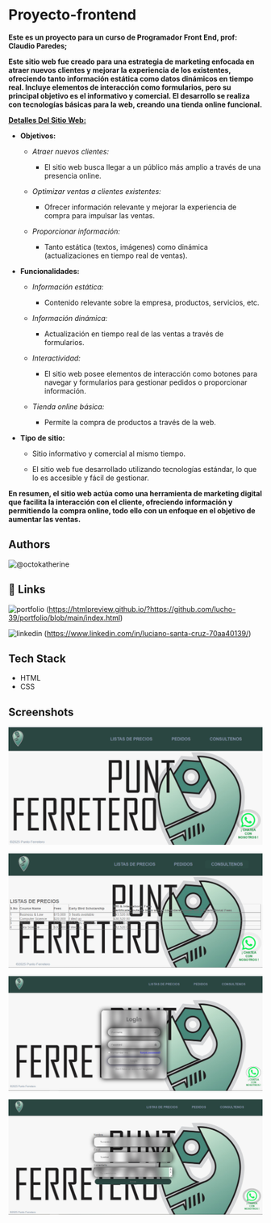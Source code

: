 # Proyecto-frontend

**Este es un proyecto para un curso de Programador Front End, prof: Claudio Paredes;**

**Este sitio web fue creado para una estrategia de marketing enfocada en atraer nuevos clientes y mejorar la experiencia de los existentes, ofreciendo tanto información estática como datos dinámicos en tiempo real. Incluye elementos de interacción como formularios, pero su principal objetivo es el informativo y comercial. El desarrollo se realiza con tecnologías básicas para la web, creando una tienda online funcional.**

<ins>**Detalles Del Sitio Web:**</ins>

- **Objetivos:**

  - _Atraer nuevos clientes:_

    - El sitio web busca llegar a un público más amplio a través de una presencia online.

  - _Optimizar ventas a clientes existentes:_

    - Ofrecer información relevante y mejorar la experiencia de compra para impulsar las ventas.

  - _Proporcionar información:_

    - Tanto estática (textos, imágenes) como dinámica (actualizaciones en tiempo real de ventas).

- **Funcionalidades:**

  - _Información estática:_

    - Contenido relevante sobre la empresa, productos, servicios, etc.

  - _Información dinámica:_

    - Actualización en tiempo real de las ventas a través de formularios.

  - _Interactividad:_

    - El sitio web posee elementos de interacción como botones para navegar y formularios para gestionar pedidos o proporcionar información.

  - _Tienda online básica:_

    - Permite la compra de productos a través de la web.

- **Tipo de sitio:**

  - Sitio informativo y comercial al mismo tiempo.

  - El sitio web fue desarrollado utilizando tecnologías estándar, lo que lo es accesible y fácil de gestionar.

**En resumen, el sitio web actúa como una herramienta de marketing digital que facilita la interacción con el cliente, ofreciendo información y permitiendo la compra online, todo ello con un enfoque en el objetivo de aumentar las ventas.**

## Authors

![@octokatherine](https://github.com/lucho-39)

## 🔗 Links

![portfolio](https://img.shields.io/badge/my_portfolio-000?style=for-the-badge&logo=ko-fi&logoColor=white)
(https://htmlpreview.github.io/?https://github.com/lucho-39/portfolio/blob/main/index.html)

![linkedin](https://img.shields.io/badge/linkedin-0A66C2?style=for-the-badge&logo=linkedin&logoColor=white)
(https://www.linkedin.com/in/luciano-santa-cruz-70aa40139/)

## Tech Stack

- HTML
- CSS

## Screenshots

![App Screenshot](/img/captu/CapturaU.PNG)

![App Screenshot](/img/captu/CapturaDo.PNG)

![App Screenshot](/img/captu/CapturaTr.PNG)

![App Screenshot](/img/captu/CapturaCu.PNG)
